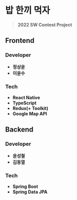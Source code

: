 # 밥 한끼 먹자
> **2022 SW Contest Project**

## Frontend
### Developer
* **정상윤**
* **이윤수**

### Tech
* **React Native**
* **TypeScript**
* **Redux(+ Toolkit)**
* **Google Map API**

## Backend
### Developer
* **윤성철**
* **김동열**

### Tech
* **Spring Boot**
* **Spring Data JPA**
